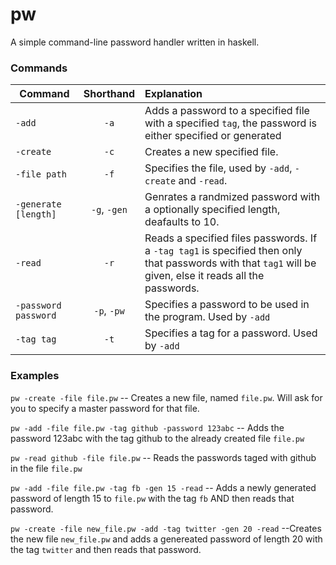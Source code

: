 pw
==

A simple command-line password handler written in haskell.

### Commands
| Command              | Shorthand     | Explanation |
| -------------------- | :-----------: | :---------- |
| `-add`               | `-a`          | Adds a password to a specified file with a specified `tag`, the password is either specified or generated |
| `-create`            | `-c`          | Creates a new specified file. |
| `-file path`         | `-f`          | Specifies the file, used by `-add`, `-create` and `-read`. |
| `-generate [length]` | `-g`, `-gen`  | Genrates a randmized password with a optionally specified length, deafaults to 10. |
| `-read`              | `-r`          | Reads a specified files passwords. If a `-tag tag1` is specified then only that passwords with that `tag1` will be given, else it reads all the passwords. |
| `-password password` | `-p`, `-pw`   | Specifies a password to be used in the program. Used by `-add` |
| `-tag tag`           | `-t`          | Specifies a tag for a password. Used by `-add` |

### Examples

`pw -create -file file.pw` -- Creates a new file, named `file.pw`. Will ask for you to specify a master password for that file.

`pw -add -file file.pw -tag github -password 123abc` -- Adds the password 123abc with the tag github to the already created file `file.pw`

`pw -read github -file file.pw` -- Reads the passwords taged with github in the file `file.pw`

`pw -add -file file.pw -tag fb -gen 15 -read` -- Adds a newly generated password of length 15 to `file.pw` with the tag `fb` AND then reads that password.

`pw -create -file new_file.pw -add -tag twitter -gen 20 -read` --Creates the new file `new_file.pw` and adds a genereated password of length 20 with the tag `twitter` and then reads that password.
